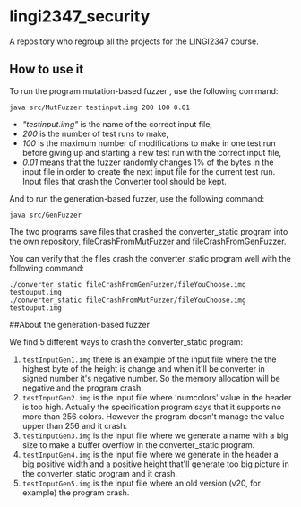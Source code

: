 # lingi2347_security
A repository who regroup all the projects for the LINGI2347 course.

## How to use it
To run the program mutation-based fuzzer , use the following command:
```` 
java src/MutFuzzer testinput.img 200 100 0.01
````
- _"testinput.img"_ is the name of the correct input file,
- _200_ is the number of test runs to make,
- _100_ is the maximum number of modifications to make in one test run before giving up and starting a new test run with the correct input file,
- _0.01_ means that the fuzzer randomly changes 1% of the bytes in the input file in order to
create the next input file for the current test run. Input files that crash the Converter tool should be kept.

And to run the generation-based fuzzer, use the following command:
```
java src/GenFuzzer
```

The two programs save files that crashed the converter_static program into the own repository, fileCrashFromMutFuzzer and fileCrashFromGenFuzzer.

You can verify that the files crash the converter_static program well with the following command:
```
./converter_static fileCrashFromGenFuzzer/fileYouChoose.img testouput.img
./converter_static fileCrashFromMutFuzzer/fileYouChoose.img testouput.img
```

##About the generation-based fuzzer

We find 5 different ways to crash the converter_static program:
1. `testInputGen1.img` there is an example of the input file where the the highest byte of the height is change and when it'll be converter in signed number it's negative number. So the memory allocation will be negative and the program crash.
2. `testInputGen2.img` is the input file where 'numcolors' value in the header is too high. Actually the specification program says that it supports no more than 256 colors. However the program doesn't manage the value upper than 256 and it crash.
3. `testInputGen3.img` is the input file where we generate a name with a big size to make a buffer overflow in the converter_static program.
4. `testInputGen4.img` is the input file where we generate in the header a big positive width and a positive height that'll generate too big picture in the converter_static program and it crash.
5. `testInputGen5.img` is the input file where an old version (v20, for example) the program crash.